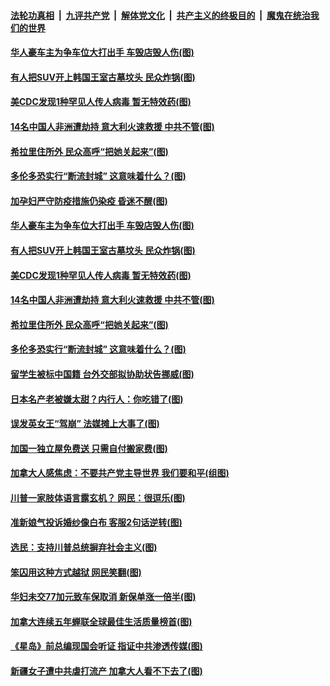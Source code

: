 

####  [法轮功真相](../../../../basic/blob/master/README.md?t=11190702) &nbsp;|&nbsp; [九评共产党](../../../../9ping.md/blob/master/README.md?t=11190702) &nbsp;|&nbsp; [解体党文化](../../../../jtdwh.md/blob/master/README.md?t=11190702)  &nbsp;|&nbsp; [共产主义的终极目的](../../../../gczydzjmd.md/blob/master/README.md?t=11190702) &nbsp;|&nbsp; [魔鬼在统治我们的世界](../../../../mgztzwmdsj.md/blob/master/README.md?t=11190702) 

#### [华人豪车主为争车位大打出手 车毁店毁人伤(图)](../pages/p3/952989.md?t=11190702) 

#### [有人把SUV开上韩国王室古墓坟头 民众炸锅(图)](../pages/p3/952976.md?t=11190702) 

#### [美CDC发现1种罕见人传人病毒 暂无特效药(图)](../pages/p3/952973.md?t=11190702) 

#### [14名中国人非洲遭劫持 意大利火速救援 中共不管(图)](../pages/p3/952937.md?t=11190702) 

#### [希拉里住所外 民众高呼“把她关起来”(图)](../pages/p3/952892.md?t=11190702) 

#### [多伦多恐实行“断流封城” 这意味着什么？(图)](../pages/p3/952876.md?t=11190702) 

#### [加孕妇严守防疫措施仍染疫 昏迷不醒(图)](../pages/p3/953018.md?t=11190702) 

#### [华人豪车主为争车位大打出手 车毁店毁人伤(图)](../pages/p3/952989.md?t=11190702) 

#### [有人把SUV开上韩国王室古墓坟头 民众炸锅(图)](../pages/p3/952976.md?t=11190702) 

#### [美CDC发现1种罕见人传人病毒 暂无特效药(图)](../pages/p3/952973.md?t=11190702) 

#### [14名中国人非洲遭劫持 意大利火速救援 中共不管(图)](../pages/p3/952937.md?t=11190702) 

#### [希拉里住所外 民众高呼“把她关起来”(图)](../pages/p3/952892.md?t=11190702) 

#### [多伦多恐实行“断流封城” 这意味着什么？(图)](../pages/p3/952876.md?t=11190702) 

#### [留学生被标中国籍 台外交部拟协助状告挪威(图)](../pages/p3/952866.md?t=11190702) 

#### [日本名产老被嫌太甜？内行人：你吃错了(图)](../pages/p3/952863.md?t=11190702) 

#### [误发英女王“驾崩” 法媒摊上大事了(图)](../pages/p3/952820.md?t=11190702) 

#### [加国一独立屋免费送 只需自付搬家费(图)](../pages/p3/952815.md?t=11190702) 

#### [加拿大人感焦虑：不要共产党主导世界 我们要和平(组图)](../pages/p3/952796.md?t=11190702) 

#### [川普一家肢体语言露玄机？ 网民：很逗乐(图)](../pages/p3/952744.md?t=11190702) 

#### [准新娘气投诉婚纱像白布 客服2句话逆转(图)](../pages/p3/952722.md?t=11190702) 

#### [选民：支持川普总统摒弃社会主义(图)](../pages/p3/952719.md?t=11190702) 

#### [笨囚用这种方式越狱 网民笑翻(图)](../pages/p3/952343.md?t=11190702) 

#### [华妇未交77加元致车保取消 新保单涨一倍半(图)](../pages/p3/952632.md?t=11190702) 

#### [加拿大连续五年蝉联全球最佳生活质量榜首(图)](../pages/p3/952628.md?t=11190702) 

#### [《星岛》前总编现国会听证 指证中共渗透传媒(图)](../pages/p3/952631.md?t=11190702) 

#### [新疆女子遭中共虐打流产 加拿大人看不下去了(图)](../pages/p3/952623.md?t=11190702) 

